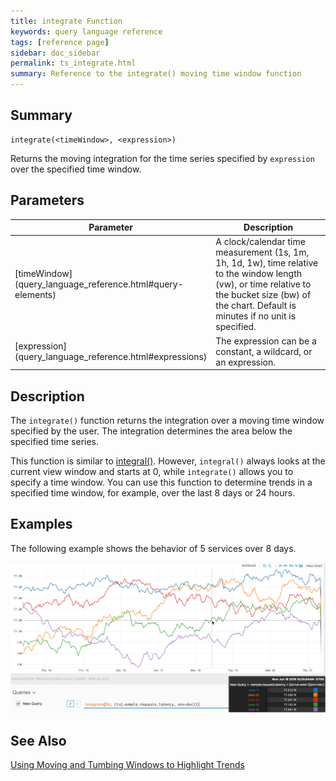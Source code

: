 ```yaml
---
title: integrate Function
keywords: query language reference
tags: [reference page]
sidebar: doc_sidebar
permalink: ts_integrate.html
summary: Reference to the integrate() moving time window function
---
```


## Summary

```
integrate(<timeWindow>, <expression>)
```
Returns the moving integration for the time series specified by `expression` over the specified time window.

## Parameters

<table>
<tbody>
<thead>
<tr><th width="20%">Parameter</th><th width="80%">Description</th></tr>
</thead>
<tr>
<td markdown="span">[timeWindow](query_language_reference.html#query-elements)</td>
<td >A clock/calendar time measurement (1s, 1m, 1h, 1d, 1w), time relative to the window length (vw), or time relative to the bucket size (bw) of the chart. Default is minutes if no unit is specified.</td></tr>
<tr>
<td markdown="span"> [expression](query_language_reference.html#expressions)</td>
<td>The expression can be a constant, a wildcard, or an expression.</td></tr>
</tbody>
</table>

## Description

The `integrate()` function returns the integration over a moving time window specified by the user. The integration determines the area below the specified time series.

This function is similar to [integral()](ts_integral.html). However, `integral()` always looks at the current view window and starts at 0, while `integrate()` allows you to specify a time window. You can use this function to determine trends in a specified time window, for example, over the last 8 days or 24 hours.

## Examples

The following example shows the behavior of 5 services over 8 days.

![integrate](images/ts_integrate.png)

## See Also

[Using Moving and Tumbing Windows to Highlight Trends](https://docs.wavefront.com/query_language_windows_trends.html)

